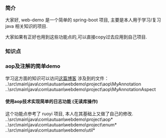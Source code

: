 ### 简介
大家好, web-demo 是一个简单的 spring-boot 项目, 主要是本人用于学习/复习 java 相关知识的项目.

大家如果有正好也用到这些功能点的,可以直接copy过去应用到自己项目.   

### 知识点
### aop及注解的简单demo
学习这方面的知识可以访问[这篇博客]()
涉及到的文件：  
..\src\main\java\com\autuan\webdemo\project\aop\MyAnnotation   
..\src\main\java\com\autuan\webdemo\project\aop\MyAnnotationAspect  

#### 使用aop技术实现简单的日志功能 (无读库操作)
这个功能点参考了 ruoyi 项目, 本人在其基础上又做了自己的修改.  
..\src\main\java\com\autuan\webdemo\project\aop\*  
..\src\main\java\com\autuan\webdemo\project\enum\*  
..\src\main\java\com\autuan\webdemo\util\*  